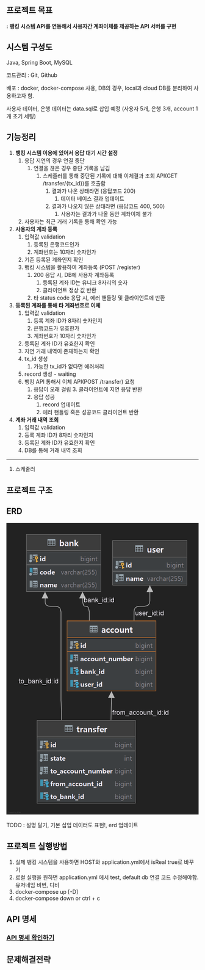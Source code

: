 ## 프로젝트 목표
**:  뱅킹 시스템 API를 연동해서 사용자간 계좌이체를 제공하는 API 서버를 구현**

## 시스템 구성도
Java, Spring Boot, MySQL

코드관리 : Git, Github

배포 : docker, docker-compose 사용, DB의 경우, local과 cloud DB를 분리하여 사용하고자 함.

사용자 데이터, 은행 데이터는 data.sql로 삽입 예정 (사용자 5개, 은행 3개, account 1개 초기 세팅)

## 기능정리

1. **뱅킹 시스템 이용에 있어서 응답 대기 시간 설정**
   1. 응답 지연의 경우 연결 중단
      1. 연결을 끊은 경우 중단 기록을 남김
         1. 스케줄러를 통해 중단된 기록에 대해 이체결과 조회 API(GET /transfer/{tx_id})를 호출함
            1. 결과가 나온 상태라면 (응답코드 200)
               1. 데이터 베이스 결과 업데이트
            2. 결과가 나오지 않은 상태라면 (응답코드 400, 500)
               1. 사용자는 결과가 나올 동안 계좌이체 불가
   2. 사용자는 최근 거래 기록을 통해 확인 가능
2. **사용자의 계좌 등록**
   1. 입력값 validation
      1. 등록된 은행코드인가
      2. 계좌번호는 10자리 숫자인가
   2. 기존 등록된 계좌인지 확인
   3. 뱅킹 시스템을 활용하여 계좌등록 (POST /register)
      1. 200 응답 시, DB에 사용자 계좌등록
         1. 등록된 계좌 ID는 유니크 8자리의 숫자
         2. 클라이언트 정상 값 반환
      2. 타 status code 응답 시, 에러 핸들링 및 클라이언트에 반환
3. **등록된 계좌를 통해 타 계좌번호로 이체**
   1. 입력값 validation
      1. 등록 계좌 ID가 8자리 숫자인지
      2. 은행코드가 유효한가
      3. 계좌번호가 10자리 숫자인가
   2. 등록된 계좌 ID가 유효한지 확인
   3. 지연 거래 내역이 존재하는지 확인
   4. tx_id 생성
      1. 가능한 tx_id가 없다면 에러처리 
   5. record 생성 - waiting
   6. 뱅킹 API 통해서 이체 API(POST /transfer) 요청
      1. 응답이 오래 걸림
         3. 클라이언트에 지연 응답 반환
      2. 응답 성공
         1. record 업데이트
         2. 에러 핸들링 혹은 성공코드 클라이언트 반환
4. **계좌 거래 내역 조회**
   1. 입력값 validation
   2. 등록 계좌 ID가 8자리 숫자인지
   3. 등록된 계좌 ID가 유효한지 확인
   4. DB를 통해 거래 내역 조회

---
1. 스케줄러

## 프로젝트 구조

## ERD

![ERD](./images/ERD.png)

TODO : 설명 달기, 기본 삽입 데이터도 표현!, erd 업데이트 

## 프로젝트 실행방법
1. 실제 뱅킹 시스템을 사용하면 HOST와 application.yml에서 isReal true로 바꾸기
2. 로컬 실행을 원하면 application.yml 에서 test, default db 연결 코드 수정해야함. 유저네임 비번, 디비
3. docker-compose up [-D]
4. docker-compose down or ctrl + c

## API 명세
### [API 명세 확인하기](./src/main/java/com/daagng/test/api/controller/bank/README.md)

## 문제해결전략